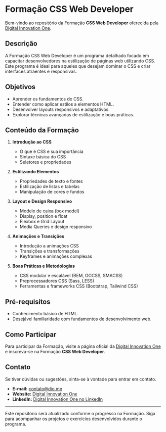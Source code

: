 # Formação CSS Web Developer

Bem-vindo ao repositório da Formação **CSS Web Developer** oferecida pela [Digital Innovation One](https://www.dio.me/).

## Descrição

A Formação CSS Web Developer é um programa detalhado focado em capacitar desenvolvedores na estilização de páginas web utilizando CSS. Este programa é ideal para aqueles que desejam dominar o CSS e criar interfaces atraentes e responsivas.

## Objetivos

- Aprender os fundamentos do CSS.
- Entender como aplicar estilos a elementos HTML.
- Desenvolver layouts responsivos e adaptativos.
- Explorar técnicas avançadas de estilização e boas práticas.

## Conteúdo da Formação

1. **Introdução ao CSS**

   - O que é CSS e sua importância
   - Sintaxe básica do CSS
   - Seletores e propriedades

2. **Estilizando Elementos**

   - Propriedades de texto e fontes
   - Estilização de listas e tabelas
   - Manipulação de cores e fundos

3. **Layout e Design Responsivo**

   - Modelo de caixa (box model)
   - Display, position e float
   - Flexbox e Grid Layout
   - Media Queries e design responsivo

4. **Animações e Transições**

   - Introdução a animações CSS
   - Transições e transformações
   - Keyframes e animações complexas

5. **Boas Práticas e Metodologias**
   - CSS modular e escalável (BEM, OOCSS, SMACSS)
   - Preprocessadores CSS (Sass, LESS)
   - Ferramentas e frameworks CSS (Bootstrap, Tailwind CSS)

## Pré-requisitos

- Conhecimento básico de HTML.
- Desejável familiaridade com fundamentos de desenvolvimento web.

## Como Participar

Para participar da Formação, visite a página oficial da [Digital Innovation One](https://www.dio.me/) e inscreva-se na Formação **CSS Web Developer**.

## Contato

Se tiver dúvidas ou sugestões, sinta-se à vontade para entrar em contato.

- **E-mail:** contato@dio.me
- **Website:** [Digital Innovation One](https://www.dio.me/)
- **LinkedIn:** [Digital Innovation One no LinkedIn](https://www.linkedin.com/school/digitalinnovation-one/)

---

Este repositório será atualizado conforme o progresso na Formação. Siga para acompanhar os projetos e exercícios desenvolvidos durante o programa.
